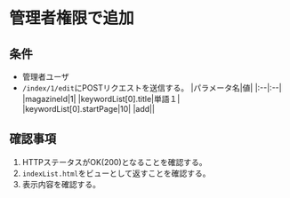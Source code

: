 # 管理者権限で追加

## 条件
- 管理者ユーザ
- `/index/1/edit`にPOSTリクエストを送信する。
|パラメータ名|値|
|:--|:--|
|magazineId|1|
|keywordList[0].title|単語１|
|keywordList[0].startPage|10|
|add||

## 確認事項
1. HTTPステータスがOK(200)となることを確認する。
1. `indexList.html`をビューとして返すことを確認する。
1. 表示内容を確認する。
